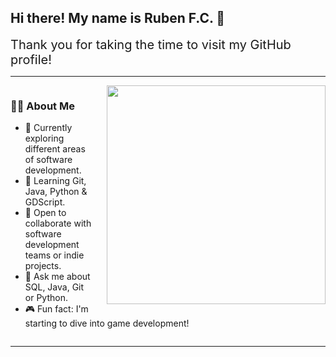 <h2>Hi there! My name is Ruben F.C. 👋</h2>

<div style="font-size:20px;">Thank you for taking the time to visit my GitHub profile!</div>

<hr />

<div style="overflow: hidden;">
  <img src="https://www.michaelpage.com.au/sites/michaelpage.com.au/files/2022-01/Software%20Developer.jpg" style="float: right; margin-left: 20px; width: 350px;" />

  <h3>👨‍💻 About Me</h3>
  <ul>
    <li>🔭 Currently exploring different areas of software development.</li>
    <li>🌱 Learning Git, Java, Python & GDScript.</li>
    <li>👯 Open to collaborate with software development teams or indie projects.</li>
    <li>💬 Ask me about SQL, Java, Git or Python.</li>
    <li>🎮 Fun fact: I'm starting to dive into game development!</li>
  </ul>
</div>

<hr />
